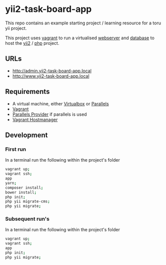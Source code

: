 # yii2-task-board-app

This repo contains an example starting project / learning resource for a toru yii project.

This project uses [vagrant](https://www.vagrantup.com) to run a virtualised [webserver](https://nginx.org) and [database](https://mariadb.com) to host the [yii2](https://www.yiiframework.com) / [php](https://www.php.net) project.

## URLs

- http://admin.yii2-task-board-app.local
- http://www.yii2-task-board-app.local

## Requirements

- A virtual machine, either [Virtualbox](https://www.virtualbox.org) or [Parallels](https://www.parallels.com)
- [Vagrant](https://www.vagrantup.com)
- [Parallels Provider](https://parallels.github.io/vagrant-parallels/docs/) if parallels is used
- [Vagrant Hostmanager](https://github.com/devopsgroup-io/vagrant-hostmanager)

## Development

### First run

In a terminal run the following within the project's folder

```sh
vagrant up;
vagrant ssh;
app
yarn;
composer install;
bower install;
php init;
php yii migrate-cms;
php yii migrate;
```

### Subsequent run's

In a terminal run the following within the project's folder

```sh
vagrant up;
vagrant ssh;
app
php init;
php yii migrate;
```

